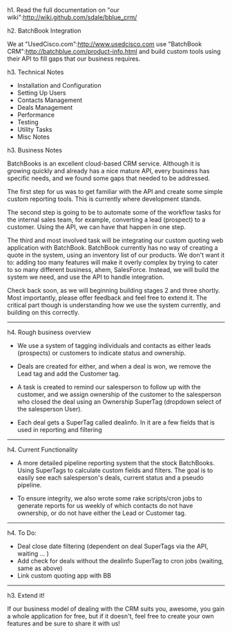 h1. Read the full documentation on "our wiki":http://wiki.github.com/sdale/bblue_crm/

h2. BatchBook Integration

We at "UsedCisco.com":http://www.usedcisco.com use "BatchBook CRM":http://batchblue.com/product-info.html and build custom tools using their API to fill gaps that our business requires.

h3. Technical Notes

* Installation and Configuration 
* Setting Up Users
* Contacts Management
* Deals Management
* Performance
* Testing
* Utility Tasks
* Misc Notes

h3. Business Notes

BatchBooks is an excellent cloud-based CRM service. 
Although it is growing quickly and already has a nice mature API, every business has specific needs, 
and we found some gaps that needed to be addressed.

The first step for us was to get familiar with the API and create some simple custom reporting tools. 
This is currently where development stands.

The second step is going to be to automate some of the workflow tasks for the internal sales team, 
for example, converting a lead (prospect) to a customer. Using the API, we can have that happen in one step.

The third and most involved task will be integrating our custom quoting web application 
with BatchBook. BatchBook currently has no way of creating a quote in the system, using an 
inventory list of our products. We don't want it to: adding too many features will make it 
overly complex by trying to cater to so many different business, ahem, SalesForce. 
Instead, we will build the system we need, and use the API to handle integration. 

Check back soon, as we will beginning building stages 2 and three shortly. 
Most importantly, please offer feedback and feel free to extend it. 
The critical part though is understanding how we use the system currently, and building on this correctly.

*******************************
h4. Rough business overview

* We use a system of tagging individuals and contacts as either leads (prospects) or customers to indicate
  status and ownership. 

* Deals are created for either, and when a deal is won, we remove the Lead tag and add the Customer tag.

* A task is created to remind our salesperson to follow up with the customer, and we assign ownership of 
  the customer to the salesperson who closed the deal using an Ownership SuperTag (dropdown select of the 
  salesperson User).

* Each deal gets a SuperTag called dealinfo. In it are a few fields that is used in reporting and filtering

*******************************
h4. Current Functionality

* A more detailed pipeline reporting system that the stock BatchBooks. Using SuperTags to calculate custom 
  fields and filters. The goal is to easily see each salesperson's deals, current status and a pseudo pipeline.

* To ensure integrity, we also wrote some rake scripts/cron jobs to generate reports for us weekly of 
  which contacts do not have ownership, or do not have either the Lead or Customer tag.

*******************************
h4. To Do:

* Deal close date filtering (dependent on deal SuperTags via the API, waiting ... )
* Add check for deals without the dealinfo SuperTag to cron jobs (waiting, same as above)
* Link custom quoting app with BB

*******************************
h3. Extend it!

If our business model of dealing with the CRM suits you, awesome, you gain a whole application for free, but if it doesn't, feel free to create your own features and be sure to share it with us!